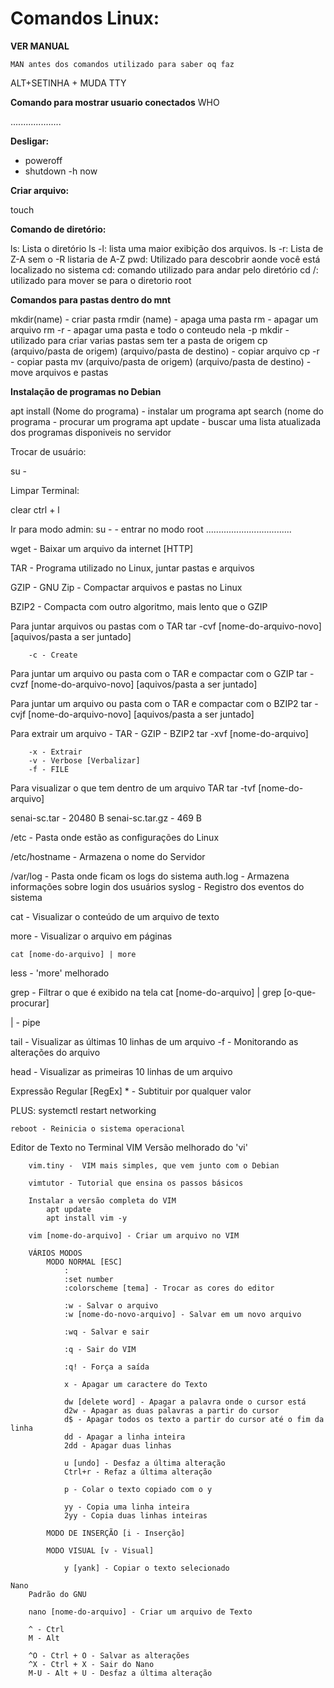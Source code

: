 # Comandos Linux:

**VER MANUAL**
```
MAN antes dos comandos utilizado para saber oq faz
```

ALT+SETINHA + MUDA TTY

**Comando para mostrar usuario conectados**
WHO

....................

**Desligar:**

- poweroff
- shutdown -h now

**Criar arquivo:**

touch <nome-do-arquivo>

**Comando de diretório:**

ls: Lista o diretório
ls -l: lista uma maior exibição dos arquivos.
ls -r: Lista de Z-A sem o -R listaria de A-Z
pwd: Utilizado para descobrir aonde você está localizado no sistema
cd: comando utilizado para andar pelo diretório
cd /: utilizado para mover se para o diretorio root

**Comandos para pastas dentro do mnt**

mkdir(name) - criar pasta 
rmdir (name) - apaga uma pasta
rm - apagar um arquivo 
rm -r - apagar uma pasta e todo o conteudo nela
-p mkdir - utilizado para criar varias pastas sem ter a pasta de origem 
cp (arquivo/pasta de origem) (arquivo/pasta de destino) - copiar arquivo 
cp -r - copiar pasta
mv (arquivo/pasta de origem) (arquivo/pasta de destino) - move arquivos e pastas 
 
 **Instalação de programas no Debian**
 
 apt install (Nome do programa) - instalar um programa
 apt search (nome do programa - procurar um programa 
 apt update - buscar uma lista atualizada dos programas disponiveis no servidor

Trocar de usuário: 

su - 

Limpar Terminal: 

clear 
ctrl + l 

Ir para modo admin: 
su - - entrar no modo root
..................................

wget - Baixar um arquivo da internet [HTTP]

TAR - Programa utilizado no Linux, juntar pastas e arquivos

GZIP - GNU Zip - Compactar arquivos e pastas no Linux

BZIP2 - Compacta com outro algoritmo, mais lento que o GZIP

Para juntar arquivos ou pastas com o TAR
    tar -cvf [nome-do-arquivo-novo] [aquivos/pasta a ser juntado]

        -c - Create

Para juntar um arquivo ou pasta com o TAR e compactar com o GZIP
    tar -cvzf [nome-do-arquivo-novo] [aquivos/pasta a ser juntado]

Para juntar um arquivo ou pasta com o TAR e compactar com o BZIP2
    tar -cvjf [nome-do-arquivo-novo] [aquivos/pasta a ser juntado]

Para extrair um arquivo - TAR - GZIP - BZIP2
    tar -xvf [nome-do-arquivo]

        -x - Extrair
        -v - Verbose [Verbalizar]
        -f - FILE

Para visualizar o que tem dentro de um arquivo TAR 
    tar -tvf [nome-do-arquivo]

senai-sc.tar - 20480 B
senai-sc.tar.gz - 469 B

/etc - Pasta onde estão as configurações do Linux

/etc/hostname - Armazena o nome do Servidor

/var/log - Pasta onde ficam os logs do sistema
        auth.log - Armazena informações sobre login dos usuários
        syslog - Registro dos eventos do sistema

cat - Visualizar o conteúdo de um arquivo de texto

more - Visualizar o arquivo em páginas

    cat [nome-do-arquivo] | more

less - 'more' melhorado

grep - Filtrar o que é exibido na tela
    cat [nome-do-arquivo] | grep [o-que-procurar]

| - pipe

tail - Visualizar as últimas 10 linhas de um arquivo
        -f - Monitorando as alterações do arquivo

head - Visualizar as primeiras 10 linhas de um arquivo

Expressão Regular [RegEx]
    * - Subtituir por qualquer valor


PLUS:
    systemctl restart networking

    reboot - Reinicia o sistema operacional
 Editor de Texto no Terminal
    VIM
        Versão melhorado do 'vi'

        vim.tiny -  VIM mais simples, que vem junto com o Debian

        vimtutor - Tutorial que ensina os passos básicos

        Instalar a versão completa do VIM
            apt update
            apt install vim -y

        vim [nome-do-arquivo] - Criar um arquivo no VIM

        VÁRIOS MODOS
            MODO NORMAL [ESC]
                :
                :set number
                :colorscheme [tema] - Trocar as cores do editor

                :w - Salvar o arquivo
                :w [nome-do-novo-arquivo] - Salvar em um novo arquivo

                :wq - Salvar e sair

                :q - Sair do VIM

                :q! - Força a saída

                x - Apagar um caractere do Texto

                dw [delete word] - Apagar a palavra onde o cursor está
                d2w - Apagar as duas palavras a partir do cursor
                d$ - Apagar todos os texto a partir do cursor até o fim da linha
                dd - Apagar a linha inteira
                2dd - Apagar duas linhas

                u [undo] - Desfaz a última alteração
                Ctrl+r - Refaz a última alteração 

                p - Colar o texto copiado com o y

                yy - Copia uma linha inteira
                2yy - Copia duas linhas inteiras

            MODO DE INSERÇÃO [i - Inserção]

            MODO VISUAL [v - Visual]

                y [yank] - Copiar o texto selecionado

    Nano
        Padrão do GNU

        nano [nome-do-arquivo] - Criar um arquivo de Texto

        ^ - Ctrl
        M - Alt

        ^O - Ctrl + O - Salvar as alterações
        ^X - Ctrl + X - Sair do Nano
        M-U - Alt + U - Desfaz a última alteração
 

